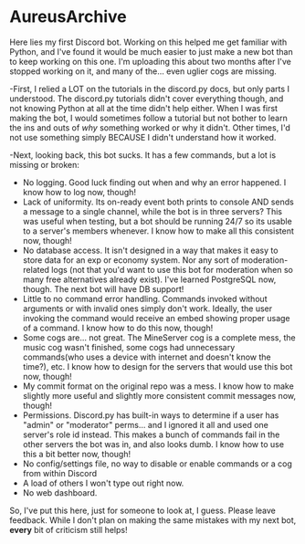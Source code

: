 # AureusArchive
Here lies my first Discord bot. Working on this helped me get familiar with Python, and I've found it would be much easier to just make a new bot than to keep working on this one.
I'm uploading this about two months after I've stopped working on it, and many of the... even uglier cogs are missing.

-First, I relied a LOT on the tutorials in the discord.py docs, but only parts I understood. The discord.py tutorials didn't cover everything though, and not knowing Python at all at the time didn't help either. When I was first making the bot, I would sometimes follow a tutorial but not bother to learn the ins and outs of *why* something worked or why it didn't. Other times, I'd not use something simply BECAUSE I didn't understand how it worked.

-Next, looking back, this bot sucks. It has a few commands, but a lot is missing or broken:

- No logging. Good luck finding out when and why an error happened. I know how to log now, though!
- Lack of uniformity. Its on-ready event both prints to console AND sends a message to a single channel, while the bot is in three servers? This was useful when testing, but a bot should be running 24/7 so its usable to a server's members whenever. I know how to make all this consistent now, though!
- No database access. It isn't designed in a way that makes it easy to store data for an exp or economy system. Nor any sort of moderation-related logs (not that you'd want to use this bot for moderation when so many free alternatives already exist). I've learned PostgreSQL now, though. The next bot will have DB support!
- Little to no command error handling. Commands invoked without arguments or with invalid ones simply don't work. Ideally, the user invoking the command would receive an embed showing proper usage of a command. I know how to do this now, though!
- Some cogs are... not great. The MineServer cog is a complete mess, the music cog wasn't finished, some cogs had unnecessary commands(who uses a device with internet and doesn't know the time?), etc. I know how to design for the servers that would use this bot now, though!
- My commit format on the original repo was a mess. I know how to make slightly more useful and slightly more consistent commit messages now, though!
- Permissions. Discord.py has built-in ways to determine if a user has "admin" or "moderator" perms... and I ignored it all and used one server's role id instead. This makes a bunch of commands fail in the other servers the bot was in, and also looks dumb. I know how to use this a bit better now, though!
- No config/settings file, no way to disable or enable commands or a cog from within Discord
- A load of others I won't type out right now.
- No web dashboard. 

So, I've put this here, just for someone to look at, I guess. Please leave feedback. While I don't plan on making the same mistakes with my next bot, **every** bit of criticism still helps!

